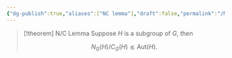 ```yaml
---
{"dg-publish":true,"aliases":["NC lemma"],"draft":false,"permalink":"/MATH/Cards/Nodes/NC Lemma/","dgPassFrontmatter":true}
---
```



> [!theorem] N/C Lemma
> Suppose $H$ is a subgroup of $G$, then
> 
> $$N_G(H)/C_G(H)\lesssim\mathrm{Aut}(H).$$

